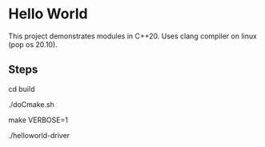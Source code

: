 # Hello World

This project demonstrates modules in C++20.  Uses clang compiler on linux (pop os 20.10).

## Steps

cd build

./doCmake.sh

make VERBOSE=1

./helloworld-driver
